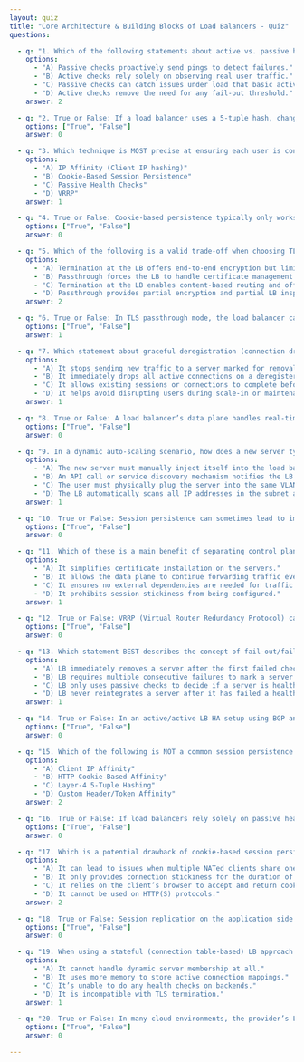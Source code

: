 ```yaml
---
layout: quiz
title: "Core Architecture & Building Blocks of Load Balancers - Quiz"
questions:

  - q: "1. Which of the following statements about active vs. passive health checks is correct?"
    options:
      - "A) Passive checks proactively send pings to detect failures."
      - "B) Active checks rely solely on observing real user traffic."
      - "C) Passive checks can catch issues under load that basic active probes might miss."
      - "D) Active checks remove the need for any fail-out threshold."
    answer: 2

  - q: "2. True or False: If a load balancer uses a 5-tuple hash, changing the source port on a new connection can lead to a different backend server."
    options: ["True", "False"]
    answer: 0

  - q: "3. Which technique is MOST precise at ensuring each user is consistently routed to the same server in an HTTP-based application?"
    options:
      - "A) IP Affinity (Client IP hashing)"
      - "B) Cookie-Based Session Persistence"
      - "C) Passive Health Checks"
      - "D) VRRP"
    answer: 1

  - q: "4. True or False: Cookie-based persistence typically only works for HTTP(S) traffic and requires that the client accept cookies."
    options: ["True", "False"]
    answer: 0

  - q: "5. Which of the following is a valid trade-off when choosing TLS termination at the load balancer (LB) versus TLS passthrough?"
    options:
      - "A) Termination at the LB offers end-to-end encryption but limits the LB’s ability to inspect traffic."
      - "B) Passthrough forces the LB to handle certificate management but allows deeper content inspection."
      - "C) Termination at the LB enables content-based routing and offloads encryption from the backend servers."
      - "D) Passthrough provides partial encryption and partial LB inspection capabilities."
    answer: 2

  - q: "6. True or False: In TLS passthrough mode, the load balancer can still insert HTTP cookies for session persistence."
    options: ["True", "False"]
    answer: 1

  - q: "7. Which statement about graceful deregistration (connection draining) is FALSE?"
    options:
      - "A) It stops sending new traffic to a server marked for removal."
      - "B) It immediately drops all active connections on a deregistered server."
      - "C) It allows existing sessions or connections to complete before fully removing a server."
      - "D) It helps avoid disrupting users during scale-in or maintenance events."
    answer: 1

  - q: "8. True or False: A load balancer’s data plane handles real-time packet forwarding, while the control plane handles configuration, health checks, and server registration."
    options: ["True", "False"]
    answer: 0

  - q: "9. In a dynamic auto-scaling scenario, how does a new server typically become available to receive traffic from the load balancer?"
    options:
      - "A) The new server must manually inject itself into the load balancer’s data plane code."
      - "B) An API call or service discovery mechanism notifies the LB’s control plane to register it."
      - "C) The user must physically plug the server into the same VLAN as the LB."
      - "D) The LB automatically scans all IP addresses in the subnet and picks new servers."
    answer: 1

  - q: "10. True or False: Session persistence can sometimes lead to imbalanced load if certain users have significantly heavier usage."
    options: ["True", "False"]
    answer: 0

  - q: "11. Which of these is a main benefit of separating control plane and data plane in load balancers?"
    options:
      - "A) It simplifies certificate installation on the servers."
      - "B) It allows the data plane to continue forwarding traffic even if the control plane is busy or restarted."
      - "C) It ensures no external dependencies are needed for traffic management."
      - "D) It prohibits session stickiness from being configured."
    answer: 1

  - q: "12. True or False: VRRP (Virtual Router Redundancy Protocol) can be used in on-premises setups to enable a shared virtual IP between two load balancer nodes for high availability."
    options: ["True", "False"]
    answer: 0

  - q: "13. Which statement BEST describes the concept of fail-out/fail-in thresholds in health checks?"
    options:
      - "A) LB immediately removes a server after the first failed check."
      - "B) LB requires multiple consecutive failures to mark a server unhealthy, and multiple consecutive successes to mark it healthy again."
      - "C) LB only uses passive checks to decide if a server is healthy."
      - "D) LB never reintegrates a server after it has failed a health check."
    answer: 1

  - q: "14. True or False: In an active/active LB HA setup using BGP anycast, multiple LB instances can advertise the same IP address, allowing traffic to be distributed among them."
    options: ["True", "False"]
    answer: 0

  - q: "15. Which of the following is NOT a common session persistence technique?"
    options:
      - "A) Client IP Affinity"
      - "B) HTTP Cookie-Based Affinity"
      - "C) Layer-4 5-Tuple Hashing"
      - "D) Custom Header/Token Affinity"
    answer: 2

  - q: "16. True or False: If load balancers rely solely on passive health checks, a server that fails during a period of no traffic might stay in rotation undetected."
    options: ["True", "False"]
    answer: 0

  - q: "17. Which is a potential drawback of cookie-based session persistence?"
    options:
      - "A) It can lead to issues when multiple NATed clients share one IP."
      - "B) It only provides connection stickiness for the duration of a single TCP connection."
      - "C) It relies on the client’s browser to accept and return cookies."
      - "D) It cannot be used on HTTP(S) protocols."
    answer: 2

  - q: "18. True or False: Session replication on the application side can sometimes remove the need for sticky sessions at the load balancer."
    options: ["True", "False"]
    answer: 0

  - q: "19. When using a stateful (connection table-based) LB approach for flow hashing, what is one main drawback compared to a stateless hash?"
    options:
      - "A) It cannot handle dynamic server membership at all."
      - "B) It uses more memory to store active connection mappings."
      - "C) It’s unable to do any health checks on backends."
      - "D) It is incompatible with TLS termination."
    answer: 1

  - q: "20. True or False: In many cloud environments, the provider’s LB service handles the HA aspect behind the scenes, so you typically don’t configure VRRP or BGP yourself."
    options: ["True", "False"]
    answer: 0

---
```

